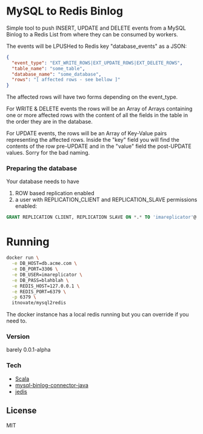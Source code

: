 # MySQL to Redis Binlog

Simple tool to push INSERT, UPDATE and DELETE events from a MySQL Binlog to a Redis List from where they can be consumed by workers.

The events will be LPUSHed to Redis key "database_events" as a JSON:
```json
{
  "event_type": "EXT_WRITE_ROWS|EXT_UPDATE_ROWS|EXT_DELETE_ROWS",
  "table_name": "some_table",
  "database_name": "some_database",
  "rows": "[ affected rows - see bellow ]"
}
```

The affected rows will have two forms depending on the event_type.

For WRITE & DELETE events the rows will be an Array of Arrays containing one or more affected rows with the content of all the fields in the table in the order they are in the database.

For UPDATE events, the rows will be an Array of Key-Value pairs representing the affected rows. Inside the "key" field you will find the contents of the row pre-UPDATE and in the "value" field the post-UPDATE values. Sorry for the bad naming.

### Preparing the database
Your database needs to have
  1. ROW based replication enabled
  2. a user with REPLICATION_CLIENT and REPLICATION_SLAVE permissions enabled:
  ```sql
GRANT REPLICATION CLIENT, REPLICATION SLAVE ON *.* TO 'imareplicator'@'%' identified by 'blahblah';
```

# Running
```sh
docker run \
  -e DB_HOST=db.acme.com \
  -e DB_PORT=3306 \
  -e DB_USER=imareplicator \
  -e DB_PASS=blahblah \
  -e REDIS_HOST=127.0.0.1 \
  -e REDIS_PORT=6379 \
  -p 6379 \
  itnovate/mysql2redis
```

The docker instance has a local redis running but you can override if you need to.

### Version
barely 0.0.1-alpha

### Tech

* [Scala]
* [mysql-binlog-connector-java]
* [jedis]

License
----

MIT



[Scala]:http://www.scala-lang.org/
[mysql-binlog-connector-java]:https://github.com/shyiko/mysql-binlog-connector-java
[jedis]:https://github.com/xetorthio/jedis
